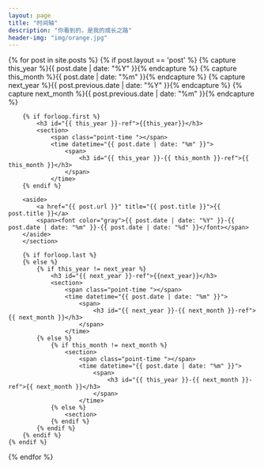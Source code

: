 ```yaml
---
layout: page
title: "时间轴"
description: "你看到的，是我的成长之路"
header-img: "img/orange.jpg"
---
```


<!--
<ul class="listing">
{% for post in site.posts %}
  {% capture y %}{{post.date | date:"%Y"}}{% endcapture %}
  {% if year != y %}
    {% assign year = y %}
    <li class="listing-seperator">{{ y }}</li>
  {% endif %}
  <li class="listing-item">
    <time datetime="{{ post.date | date:"%Y-%m-%d" }}">{{ post.date | date:"%Y-%m-%d" }}</time>
    <a href="{{ post.url }}" title="{{ post.title }}">{{ post.title }}</a>
  </li>
{% endfor %}
</ul>
-->

<link rel="stylesheet" href="/css/min/pointtime.css" type="text/css" media="screen" />
<script language="javascript">
    $(function(){
        var tags_a = $(".point-time");
        tags_a.each(function(){
            var x = 5;
            var y = 0;
            var rand = parseInt(Math.random() * (x - y + 1) + y);
            $(this).addClass("point"+rand);
        });
    });
</script>

<!-- weiyi.theme.modify 按月分类文章
之前每篇文章都占用一个pointtime样式，很占空间，是由下面这段代码完成：
<div class="archive" >
    {% for post in site.posts reverse %}
    {% if post.layout == 'post' %}
    <article>
        <h3 class="year">{{ post.date | date: "%Y" }}</h3>
        <section>
        <span class="point-time "></span>
        <time datetime="{{ post.date | date: "%m" }}-{{ post.date | date: "%d" }}">

        <span>{{ post.date | date: "%m" }}月{{ post.date | date: "%d" }}日</span>
        <span></span>
        </time>
        <aside>
            <p class="things"><a href="{{ post.url }}">{{post.title}}</a></p>
        </aside>
    </section>
    {% endif %}
    {% endfor %}
    </article>
</div>

参考下述链接，修改为按月显示：
http://stackoverflow.com/questions/19086284/jekyll-liquid-templating-how-to-group-blog-posts-by-year
-->

<div class="archive" >
<article>
{% for post in site.posts  %}
    {% if post.layout == 'post' %}
        {% capture this_year %}{{ post.date | date: "%Y" }}{% endcapture %}
        {% capture this_month %}{{ post.date | date: "%m" }}{% endcapture %}
        {% capture next_year %}{{ post.previous.date | date: "%Y" }}{% endcapture %}
        {% capture next_month %}{{ post.previous.date | date: "%m" }}{% endcapture %}


        {% if forloop.first %}
            <h3 id="{{ this_year }}-ref">{{this_year}}</h3>
            <section>
                <span class="point-time "></span>
                <time datetime="{{ post.date | date: "%m" }}">
                    <span>
                        <h3 id="{{ this_year }}-{{ this_month }}-ref">{{ this_month }}</h3>
                    </span>
                </time>
        {% endif %}

        <aside>
            <a href="{{ post.url }}" title="{{ post.title }}">{{ post.title }}</a>
            <span><font color="gray">{{ post.date | date: "%Y" }}-{{ post.date | date: "%m" }}-{{ post.date | date: "%d" }}</font></span>
        </aside>
        </section>        

        {% if forloop.last %}
        {% else %}
            {% if this_year != next_year %}
                <h3 id="{{ next_year }}-ref">{{next_year}}</h3>
                <section>
                    <span class="point-time "></span>
                    <time datetime="{{ post.date | date: "%m" }}">
                        <span>
                            <h3 id="{{ next_year }}-{{ next_month }}-ref">{{ next_month }}</h3>
                        </span>
                    </time>
            {% else %}    
                {% if this_month != next_month %}
                    <section>
                        <span class="point-time "></span>
                        <time datetime="{{ post.date | date: "%m" }}">
                            <span>
                                <h3 id="{{ this_year }}-{{ next_month }}-ref">{{ next_month }}</h3>
                            </span>
                        </time>
                {% else %}    
                    <section>
                {% endif %}
            {% endif %}
        {% endif %}
    {% endif %}
{% endfor %}
</article>
</div>